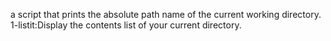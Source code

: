 a script that prints the absolute path name of the current working directory.
1-listit:Display the contents list of your current directory.
